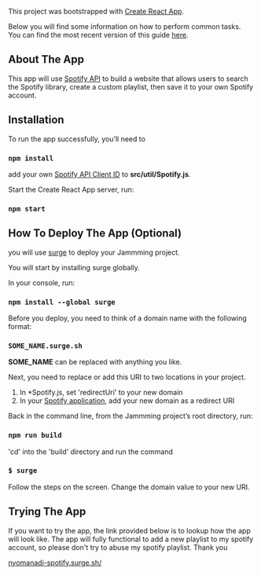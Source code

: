 This project was bootstrapped with [Create React App](https://github.com/facebookincubator/create-react-app).

Below you will find some information on how to perform common tasks.<br>
You can find the most recent version of this guide [here](https://github.com/facebookincubator/create-react-app/blob/master/packages/react-scripts/template/README.md).

## About The App

This app will use [Spotify API](https://developer.spotify.com/documentation/) to build a website that allows users to search the Spotify library, create a custom playlist, then save it to your own Spotify account.

## Installation
To run the app successfully, you’ll need to

### `npm install`

add your own [Spotify API Client ID](https://developer.spotify.com/documentation/) to <strong>src/util/Spotify.js</strong>.

Start the Create React App server, run:

### `npm start`

## How To Deploy The App (Optional)
you will use [surge](https://surge.sh/) to deploy your Jammming project.

You will start by installing surge globally.

In your console, run:

### `npm install --global surge`

Before you deploy, you need to think of a domain name with the following format:

### `SOME_NAME.surge.sh`

<strong>SOME_NAME</strong> can be replaced with anything you like.

Next, you need to replace or add this URI to two locations in your project.
1) In *Spotify.js, set 'redirectUri' to your new domain
2) In your [Spotify application](https://developer.spotify.com/dashboard/), add your new domain as a redirect URI

Back in the command line, from the Jammming project’s root directory, run:

### `npm run build`

'cd' into the 'build' directory and run the command

### `$ surge`

Follow the steps on the screen. Change the domain value to your new URI.

## Trying The App

If you want to try the app, the link provided below is to lookup how the app will look like. The app will fully functional to add a new playlist to my spotify account, so please don't try to abuse my spotify playlist. Thank you

[nyomanadi-spotify.surge.sh/](nyomanadi-spotify.surge.sh/)